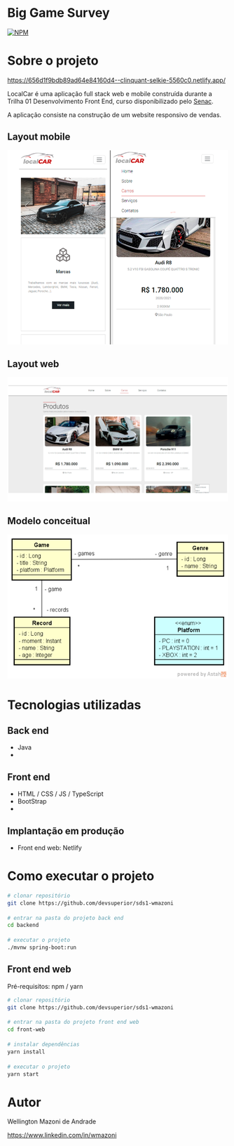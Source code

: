 # Big Game Survey 
[![NPM](https://img.shields.io/npm/l/react)](https://github.com/draude-OR/draude-OR/blob/main/LICENSE) 

# Sobre o projeto
https://656d1f9bdb89ad64e84160d4--clinquant-selkie-5560c0.netlify.app/

LocalCar é uma aplicação full stack web e mobile construída durante a Trilha 01 Desenvolvimento Front End, curso disponibilizado pelo [Senac](https://www.senacrs.com.br/hotsite/programarsti/index.php?gad_source=1&gclid=EAIaIQobChMIhczBjcn0ggMVj1lIAB2y_g0pEAAYASAAEgJ-DfD_BwE").

A aplicação consiste na construção de um website responsivo de vendas.

## Layout mobile
![Mobile 1](https://github.com/draude-OR/ASSETS/blob/main/MOBILE%20C.png)

## Layout web
![Web 1](https://github.com/draude-OR/ASSETS/blob/main/WEB.png)

## Modelo conceitual
![Modelo Conceitual](https://github.com/acenelio/assets/raw/main/sds1/modelo-conceitual.png)

# Tecnologias utilizadas
## Back end
- Java
- 
## Front end
- HTML / CSS / JS / TypeScript
- BootStrap
- 
## Implantação em produção
- Front end web: Netlify

# Como executar o projeto

```bash
# clonar repositório
git clone https://github.com/devsuperior/sds1-wmazoni

# entrar na pasta do projeto back end
cd backend

# executar o projeto
./mvnw spring-boot:run
```

## Front end web
Pré-requisitos: npm / yarn

```bash
# clonar repositório
git clone https://github.com/devsuperior/sds1-wmazoni

# entrar na pasta do projeto front end web
cd front-web

# instalar dependências
yarn install

# executar o projeto
yarn start
```

# Autor

Wellington Mazoni de Andrade

https://www.linkedin.com/in/wmazoni

